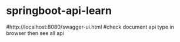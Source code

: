 # springboot-api-learn
#http://localhost:8080/swagger-ui.html
#check document api type in browser then see all api
  

